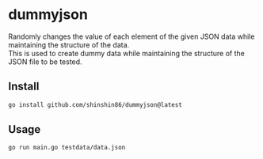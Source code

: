 # dummyjson

Randomly changes the value of each element of the given JSON data while maintaining the structure of the data.  
This is used to create dummy data while maintaining the structure of the JSON file to be tested.

## Install

```sh
go install github.com/shinshin86/dummyjson@latest
```

## Usage

```sh
go run main.go testdata/data.json
```